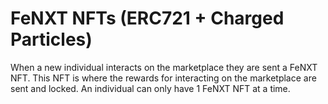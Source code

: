 # FeNXT NFTs (ERC721 + Charged Particles)

When a new individual interacts on the marketplace they are sent a FeNXT NFT. This NFT is where the rewards for interacting on the marketplace are sent and locked. An individual can only have 1 FeNXT NFT at a time.

